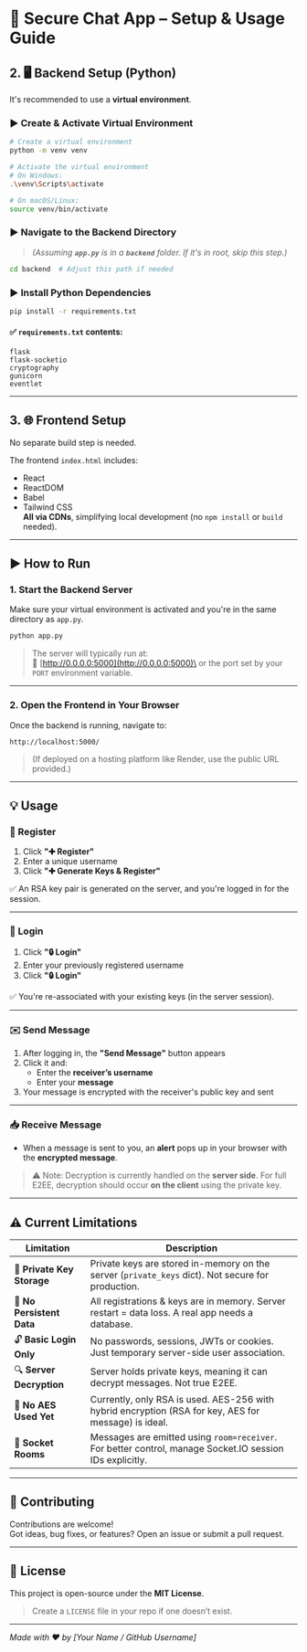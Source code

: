 # 🔐 Secure Chat App – Setup & Usage Guide

## 2. 🖥️ Backend Setup (Python)

It's recommended to use a **virtual environment**.

### ▶️ Create & Activate Virtual Environment

```bash
# Create a virtual environment
python -m venv venv

# Activate the virtual environment
# On Windows:
.\venv\Scripts\activate

# On macOS/Linux:
source venv/bin/activate
```

### ▶️ Navigate to the Backend Directory

> *(Assuming **`app.py`** is in a **`backend`** folder. If it's in root, skip this step.)*

```bash
cd backend  # Adjust this path if needed
```

### ▶️ Install Python Dependencies

```bash
pip install -r requirements.txt
```

#### ✅ `requirements.txt` contents:

```
flask
flask-socketio
cryptography
gunicorn
eventlet
```

---

## 3. 🌐 Frontend Setup

No separate build step is needed.

The frontend `index.html` includes:

- React
- ReactDOM
- Babel
- Tailwind CSS\
  **All via CDNs**, simplifying local development (no `npm install` or `build` needed).

---

## ▶️ How to Run

### 1. Start the Backend Server

Make sure your virtual environment is activated and you're in the same directory as `app.py`.

```bash
python app.py
```

> The server will typically run at:\
> 🔗 [http://0.0.0.0:5000](http://0.0.0.0:5000)\
> or the port set by your `PORT` environment variable.

---

### 2. Open the Frontend in Your Browser

Once the backend is running, navigate to:

```text
http://localhost:5000/
```

> (If deployed on a hosting platform like Render, use the public URL provided.)

---

## 💡 Usage

### 🔘 Register

1. Click **"✚ Register"**
2. Enter a unique username
3. Click **"✚ Generate Keys & Register"**

✅ An RSA key pair is generated on the server, and you're logged in for the session.

---

### 🔐 Login

1. Click **"🔒 Login"**
2. Enter your previously registered username
3. Click **"🔒 Login"**

✅ You're re-associated with your existing keys (in the server session).

---

### ✉️ Send Message

1. After logging in, the **"Send Message"** button appears
2. Click it and:
   - Enter the **receiver’s username**
   - Enter your **message**
3. Your message is encrypted with the receiver's public key and sent

---

### 📥 Receive Message

- When a message is sent to you, an **alert** pops up in your browser with the **encrypted message**.

> ⚠️ Note: Decryption is currently handled on the **server side**. For full E2EE, decryption should occur **on the client** using the private key.

---

## ⚠️ Current Limitations

| Limitation                 | Description                                                                                              |
| -------------------------- | -------------------------------------------------------------------------------------------------------- |
| 🔐 **Private Key Storage** | Private keys are stored in-memory on the server (`private_keys` dict). Not secure for production.        |
| 🧠 **No Persistent Data**  | All registrations & keys are in memory. Server restart = data loss. A real app needs a database.         |
| 🔓 **Basic Login Only**    | No passwords, sessions, JWTs or cookies. Just temporary server-side user association.                    |
| 🔍 **Server Decryption**   | Server holds private keys, meaning it can decrypt messages. Not true E2EE.                               |
| 🔐 **No AES Used Yet**     | Currently, only RSA is used. AES-256 with hybrid encryption (RSA for key, AES for message) is ideal.     |
| 📡 **Socket Rooms**        | Messages are emitted using `room=receiver`. For better control, manage Socket.IO session IDs explicitly. |

---

## 🤝 Contributing

Contributions are welcome!\
Got ideas, bug fixes, or features? Open an issue or submit a pull request.

---

## 📄 License

This project is open-source under the **MIT License**.

> Create a `LICENSE` file in your repo if one doesn’t exist.

---

*Made with ❤️ by [Your Name / GitHub Username]*

